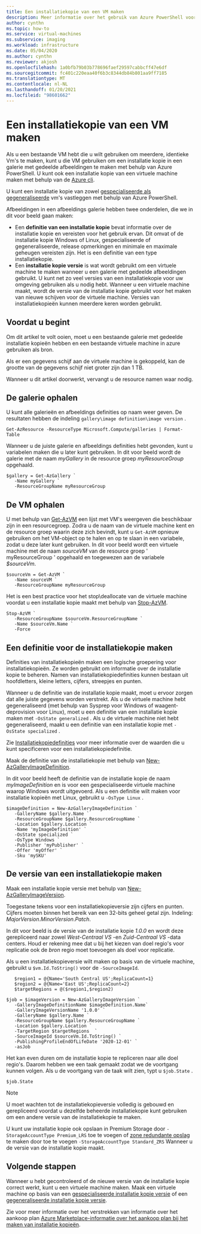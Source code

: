```yaml
---
title: Een installatiekopie van een VM maken
description: Meer informatie over het gebruik van Azure PowerShell voor het maken van een installatie kopie in een galerie met gedeelde installatie kopieën van een bestaande virtuele machine in Azure.
author: cynthn
ms.topic: how-to
ms.service: virtual-machines
ms.subservice: imaging
ms.workload: infrastructure
ms.date: 05/04/2020
ms.author: cynthn
ms.reviewer: akjosh
ms.openlocfilehash: 1a0bfb79b03b778696faef29597cabbcff47e6df
ms.sourcegitcommit: fc401c220eaa40f6b3c8344db84b801aa9ff7185
ms.translationtype: MT
ms.contentlocale: nl-NL
ms.lasthandoff: 01/20/2021
ms.locfileid: "98601662"
---
```

# <a name="create-an-image-from-a-vm"></a>Een installatiekopie van een VM maken

Als u een bestaande VM hebt die u wilt gebruiken om meerdere, identieke Vm's te maken, kunt u die VM gebruiken om een installatie kopie in een galerie met gedeelde afbeeldingen te maken met behulp van Azure PowerShell. U kunt ook een installatie kopie van een virtuele machine maken met behulp van de [Azure cli](image-version-vm-cli.md).

U kunt een installatie kopie van zowel [gespecialiseerde als gegeneraliseerde](./windows/shared-image-galleries.md#generalized-and-specialized-images) vm's vastleggen met behulp van Azure PowerShell. 

Afbeeldingen in een afbeeldings galerie hebben twee onderdelen, die we in dit voor beeld gaan maken:
- Een **definitie van een installatie kopie** bevat informatie over de installatie kopie en vereisten voor het gebruik ervan. Dit omvat of de installatie kopie Windows of Linux, gespecialiseerde of gegeneraliseerde, release opmerkingen en minimale en maximale geheugen vereisten zijn. Het is een definitie van een type installatiekopie. 
- Een **installatie kopie versie** is wat wordt gebruikt om een virtuele machine te maken wanneer u een galerie met gedeelde afbeeldingen gebruikt. U kunt net zo veel versies van een installatiekopie voor uw omgeving gebruiken als u nodig hebt. Wanneer u een virtuele machine maakt, wordt de versie van de installatie kopie gebruikt voor het maken van nieuwe schijven voor de virtuele machine. Versies van installatiekopieën kunnen meerdere keren worden gebruikt.


## <a name="before-you-begin"></a>Voordat u begint

Om dit artikel te volt ooien, moet u een bestaande galerie met gedeelde installatie kopieën hebben en een bestaande virtuele machine in azure gebruiken als bron. 

Als er een gegevens schijf aan de virtuele machine is gekoppeld, kan de grootte van de gegevens schijf niet groter zijn dan 1 TB.

Wanneer u dit artikel doorwerkt, vervangt u de resource namen waar nodig.


## <a name="get-the-gallery"></a>De galerie ophalen

U kunt alle galerieën en afbeeldings definities op naam weer geven. De resultaten hebben de indeling `gallery\image definition\image version` .

```azurepowershell-interactive
Get-AzResource -ResourceType Microsoft.Compute/galleries | Format-Table
```

Wanneer u de juiste galerie en afbeeldings definities hebt gevonden, kunt u variabelen maken die u later kunt gebruiken. In dit voor beeld wordt de galerie met de naam *myGallery* in de resource groep *myResourceGroup* opgehaald.

```azurepowershell-interactive
$gallery = Get-AzGallery `
   -Name myGallery `
   -ResourceGroupName myResourceGroup
```

## <a name="get-the-vm"></a>De VM ophalen

U met behulp van [Get-AzVM](/powershell/module/az.compute/get-azvm) een lijst met VM's weergeven die beschikbaar zijn in een resourcegroep. Zodra u de naam van de virtuele machine kent en de resource groep waarin deze zich bevindt, kunt u `Get-AzVM` opnieuw gebruiken om het VM-object op te halen en op te slaan in een variabele, zodat u deze later kunt gebruiken. In dit voor beeld wordt een virtuele machine met de naam *sourceVM* van de resource groep ' myResourceGroup ' opgehaald en toegewezen aan de variabele *$sourceVm*. 

```azurepowershell-interactive
$sourceVm = Get-AzVM `
   -Name sourceVM `
   -ResourceGroupName myResourceGroup
```

Het is een best practice voor het stop\deallocate van de virtuele machine voordat u een installatie kopie maakt met behulp van [Stop-AzVM](/powershell/module/az.compute/stop-azvm).

```azurepowershell-interactive
Stop-AzVM `
   -ResourceGroupName $sourceVm.ResourceGroupName `
   -Name $sourceVm.Name `
   -Force
```

## <a name="create-an-image-definition"></a>Een definitie voor de installatiekopie maken 

Definities van installatiekopieën maken een logische groepering voor installatiekopieën. Ze worden gebruikt om informatie over de installatie kopie te beheren. Namen van installatiekopiedefinities kunnen bestaan uit hoofdletters, kleine letters, cijfers, streepjes en punten. 

Wanneer u de definitie van de installatie kopie maakt, moet u ervoor zorgen dat alle juiste gegevens worden verstrekt. Als u de virtuele machine hebt gegeneraliseerd (met behulp van Sysprep voor Windows of waagent-deprovision voor Linux), moet u een definitie van een installatie kopie maken met `-OsState generalized` . Als u de virtuele machine niet hebt gegeneraliseerd, maakt u een definitie van een installatie kopie met `-OsState specialized` .

Zie [Installatiekopiedefinities](./windows/shared-image-galleries.md#image-definitions) voor meer informatie over de waarden die u kunt specificeren voor een installatiekopiedefinitie.

Maak de definitie van de installatiekopie met behulp van [New-AzGalleryImageDefinition](/powershell/module/az.compute/new-azgalleryimageversion). 

In dit voor beeld heeft de definitie van de installatie kopie de naam *myImageDefinition* en is voor een gespecialiseerde virtuele machine waarop Windows wordt uitgevoerd. Als u een definitie wilt maken voor installatie kopieën met Linux, gebruikt u `-OsType Linux` . 

```azurepowershell-interactive
$imageDefinition = New-AzGalleryImageDefinition `
   -GalleryName $gallery.Name `
   -ResourceGroupName $gallery.ResourceGroupName `
   -Location $gallery.Location `
   -Name 'myImageDefinition' `
   -OsState specialized `
   -OsType Windows `
   -Publisher 'myPublisher' `
   -Offer 'myOffer' `
   -Sku 'mySKU'
```


## <a name="create-an-image-version"></a>De versie van een installatiekopie maken

Maak een installatie kopie versie met behulp van [New-AzGalleryImageVersion](/powershell/module/az.compute/new-azgalleryimageversion). 

Toegestane tekens voor een installatiekopieversie zijn cijfers en punten. Cijfers moeten binnen het bereik van een 32-bits geheel getal zijn. Indeling: *MajorVersion*.*MinorVersion*.*Patch*.

In dit voor beeld is de versie van de installatie kopie *1.0.0* en wordt deze gerepliceerd naar zowel *West-Centraal VS* -en *Zuid-Centraal VS* -data centers. Houd er rekening mee dat u bij het kiezen van doel regio's voor replicatie ook de *bron* regio moet toevoegen als doel voor replicatie.

Als u een installatiekopieversie wilt maken op basis van de virtuele machine, gebruikt u `$vm.Id.ToString()` voor de `-SourceImageId`.

```azurepowershell-interactive
   $region1 = @{Name='South Central US';ReplicaCount=1}
   $region2 = @{Name='East US';ReplicaCount=2}
   $targetRegions = @($region1,$region2)

$job = $imageVersion = New-AzGalleryImageVersion `
   -GalleryImageDefinitionName $imageDefinition.Name`
   -GalleryImageVersionName '1.0.0' `
   -GalleryName $gallery.Name `
   -ResourceGroupName $gallery.ResourceGroupName `
   -Location $gallery.Location `
   -TargetRegion $targetRegions  `
   -SourceImageId $sourceVm.Id.ToString() `
   -PublishingProfileEndOfLifeDate '2020-12-01' `  
   -asJob 
```

Het kan even duren om de installatie kopie te repliceren naar alle doel regio's. Daarom hebben we een taak gemaakt zodat we de voortgang kunnen volgen. Als u de voortgang van de taak wilt zien, typt u `$job.State` .

```azurepowershell-interactive
$job.State
```

> [!NOTE]
> U moet wachten tot de installatiekopieversie volledig is gebouwd en gerepliceerd voordat u dezelfde beheerde installatiekopie kunt gebruiken om een andere versie van de installatiekopie te maken.
>
> U kunt uw installatie kopie ook opslaan in Premium Storage door `-StorageAccountType Premium_LRS` toe te voegen of [zone redundante opslag](../storage/common/storage-redundancy.md) te maken door toe te voegen `-StorageAccountType Standard_ZRS` Wanneer u de versie van de installatie kopie maakt.
>

## <a name="next-steps"></a>Volgende stappen

Wanneer u hebt gecontroleerd of de nieuwe versie van de installatie kopie correct werkt, kunt u een virtuele machine maken. Maak een virtuele machine op basis van een [gespecialiseerde installatie kopie versie](vm-specialized-image-version-powershell.md) of een [gegeneraliseerde installatie kopie versie](vm-generalized-image-version-powershell.md).

Zie voor meer informatie over het verstrekken van informatie over het aankoop plan [Azure Marketplace-informatie over het aankoop plan bij het maken van installatie kopieën](marketplace-images.md).
